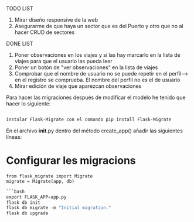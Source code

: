 TODO LIST
1. Mirar diseño responsive de la web
3. Asegurarme de que haya un sector que es del Puerto y otro que no al hacer CRUD de sectores

DONE LIST
1. Poner observaciones en los viajes y si las hay marcarlo en la lista de viajes para que el usuario las pueda leer
2. Poner un botón de "ver observaciones" en la lista de viajes
3. Comprobar que el nombre de usuario no se puede repetir en el perfil--> en el registro se comprueba. El nombre del perfil no es el de usuario
4. Mirar edición de viaje que aparezcan observaciones

Para hacer las migraciones después de modificar el modelo he tenido que hacer lo siguiente:
```bash

instalar Flask-Migrate con el comando pip install Flask-Migrate
```
En el archivo __init__.py dentro del método create_app() añadir las siguientes líneas:

# Configurar les migracions
    from flask_migrate import Migrate
    migrate = Migrate(app, db)

```python
```bash
export FLASK_APP=app.py
flask db init
flask db migrate -m "Initial migration."
flask db upgrade
```